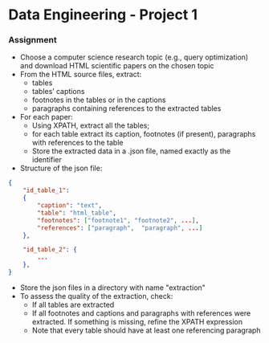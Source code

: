 # Data Engineering - Project 1

### Assignment
- Choose a computer science research topic (e.g., query optimization) and download HTML scientific papers on the chosen topic 
- From the HTML source files, extract: 
    - tables 
    - tables’ captions 
    - footnotes in the tables or in the captions 
    - paragraphs containing references to the extracted tables
- For each paper:
    - Using XPATH, extract all the tables; 
    - for each table extract its caption, footnotes (if present), paragraphs with references to the table
    - Store the extracted data in a .json file, named exactly as the identifier 
- Structure of the json file:
```json
{ 
    "id_table_1": 
    {
        "caption": "text",
        "table": "html_table",
        "footnotes": ["footnote1", "footnote2", ...],
        "references": ["paragraph",  "paragraph", ...]
    },

    "id_table_2": {
        ...
    }, 
}

```
- Store the json files in a directory with name "extraction"
- To assess the quality of the extraction, check:
    - If all tables are extracted
    - If all footnotes and captions and paragraphs with references were extracted. If something is missing, refine the XPATH expression
    - Note that every table should have at least one referencing paragraph


